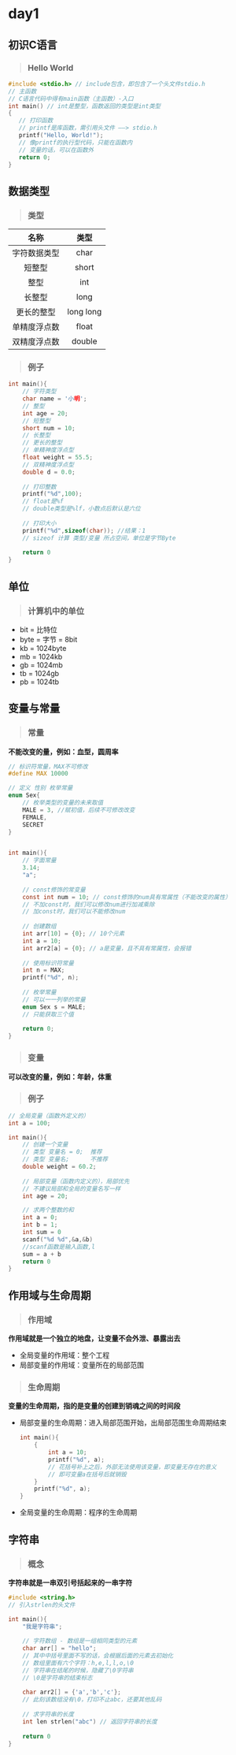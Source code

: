 # day1

## 初识C语言

> ### Hello World

```c
#include <stdio.h> // include包含，即包含了一个头文件stdio.h
// 主函数
// C语言代码中得有main函数（主函数）-入口
int main() // int是整型，函数返回的类型是int类型
{
   // 打印函数
   // printf是库函数，需引用头文件 ——> stdio.h
   printf("Hello, World!");
   // 像printf的执行型代码，只能在函数内
   // 变量的话，可以在函数外
   return 0;
}
```



## 数据类型

> ### 类型

|     名称     |   类型    |
| :----------: | :-------: |
| 字符数据类型 |   char    |
|    短整型    |   short   |
|     整型     |    int    |
|    长整型    |   long    |
|  更长的整型  | long long |
| 单精度浮点数 |   float   |
| 双精度浮点数 |  double   |

> ### 例子

```c
int main(){
    // 字符类型
    char name = '小明';
    // 整型
    int age = 20;
    // 短整型
    short num = 10;
    // 长整型
    // 更长的整型
    // 单精神度浮点型
    float weight = 55.5;
    // 双精神度浮点型
    double d = 0.0;
    
    // 打印整数
    printf("%d",100);
    // float是%f
    // double类型是%lf，小数点后默认是六位
    
    // 打印大小
    printf("%d",sizeof(char)); //结果：1
    // sizeof 计算 类型/变量 所占空间，单位是字节Byte
    
    return 0
}
```



## 单位

> ### 计算机中的单位

- bit = 比特位
- byte = 字节 = 8bit
- kb =  1024byte
- mb = 1024kb
- gb = 1024mb
- tb = 1024gb
- pb = 1024tb



## 变量与常量

> ### 常量

**不能改变的量，例如：血型，圆周率**

```c
// 标识符常量，MAX不可修改
#define MAX 10000

// 定义 性别 枚举常量
enum Sex{
    // 枚举类型的变量的未来取值
    MALE = 3, //赋初值，后续不可修改改变
    FEMALE,
    SECRET
}


int main(){
    // 字面常量
    3.14;
    "a";
    
    // const修饰的常变量
    const int num = 10; // const修饰的num具有常属性（不能改变的属性）
    // 不加const时，我们可以修改num进行加减乘除
    // 加const时，我们可以不能修改num
    
    // 创建数组
    int arr[10] = {0}; // 10个元素
    int a = 10;
    int arr2[a] = {0}; // a是变量，且不具有常属性，会报错
    
    // 使用标识符常量
    int n = MAX;
    printf("%d", n);
    
    // 枚举常量
    // 可以一一列举的常量
    enum Sex s = MALE;
    // 只能获取三个值
    
    return 0;
}
```

> ### 变量

**可以改变的量，例如：年龄，体重**

> ### 例子

```c
// 全局变量（函数外定义的）
int a = 100;

int main(){
    // 创建一个变量
    // 类型 变量名 = 0;	推荐
    // 类型 变量名;		不推荐
    double weight = 60.2;
    
    // 局部变量（函数内定义的），局部优先
    // 不建议局部和全局的变量名写一样
    int age = 20;

    // 求两个整数的和
    int a = 0;
    int b = 1;
    int sum = 0
    scanf("%d %d",&a,&b)
    //scanf函数是输入函数,l    
    sum = a + b
    return 0
}
```



## 作用域与生命周期

> ### 作用域

**作用域就是一个独立的地盘，让变量不会外泄、暴露出去**

- 全局变量的作用域：整个工程
- 局部变量的作用域：变量所在的局部范围

> ### 生命周期

**变量的生命周期，指的是变量的创建到销魂之间的时间段**

- 局部变量的生命周期：进入局部范围开始，出局部范围生命周期结束

	```c
	int main(){
	    {
	        int a = 10;
	        printf("%d", a);
	        // 花括号补上之后，外部无法使用该变量，即变量无存在的意义
	        // 即可变量a在括号后就销毁
	    }
	    printf("%d", a);
	}
	```

- 全局变量的生命周期：程序的生命周期



## 字符串

> ### 概念

**字符串就是一串双引号括起来的一串字符**

```c
#include <string.h>
// 引入strlen的头文件

int main(){
    "我是字符串";
    
    // 字符数组 - 数组是一组相同类型的元素
    char arr[] = "hello";
    // 其中中括号里面不写的话，会根据后面的元素去初始化
    // 数组里面有六个字符：h,e,l,l,o,\0
    // 字符串在结尾的时候，隐藏了\0字符串
    // \0是字符串的结束标志
    
    char arr2[] = {'a','b','c'};
    // 此刻该数组没有\0，打印不止abc，还要其他乱码
    
    // 求字符串的长度
    int len strlen("abc") // 返回字符串的长度
    
    return 0
}
```

